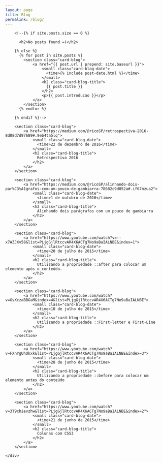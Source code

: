 ```yaml
---
layout: page
title: Blog
permalink: /blog/
---
```


<!--<div class="page-banner {{ page.title }}">
	<h1>{{ page.title }}</h1>
</div>-->

<div class="page-content blog-content">
 	<div class="page-center">

 		<!--{% if site.posts.size == 0 %}

		  <h2>No posts found =(</h2>

		{% else %}
		  {% for post in site.posts %}
		    <section class="card-blog">
		    	<a href="{{ post.url | prepend: site.baseurl }}">
			        <small class="card-blog-date">
			          <time>{% include post-date.html %}</time>
			        </small>
			        <h2 class="card-blog-title">
			          {{ post.title }}
			        </h2>
			        <p>{{ post.introducao }}</p>
		        </a>
		    </section>
		  {% endfor %}

		{% endif %}-->

		<section class="card-blog">
	    	<a href="https://medium.com/@ricoSP/retrospectiva-2016-8d08d7d97689#.9eb4ta5lq">
		        <small class="card-blog-date">
		          <time>22 de dezembro de 2016</time>
		        </small>
		        <h2 class="card-blog-title">
		          Retrospectiva 2016
		        </h2>
	        </a>
	    </section>

		<section class="card-blog">
	    	<a href="https://medium.com/@ricoSP/alinhando-dois-par%C3%A1grafos-com-um-pouco-de-gambiarra-78682c9d852a#.if67mzua2">
		        <small class="card-blog-date">
		          <time>1 de outubro de 2016</time>
		        </small>
		        <h2 class="card-blog-title">
		          Alinhando dois parágrafos com um pouco de gambiarra
		        </h2>
	        </a>
	    </section>

	    <section class="card-blog">
	    	<a href="https://www.youtube.com/watch?v=--x7AZJXv58&list=PLjgGjlRtccvAR4X6ACTg7No9aBaIALNBE&index=1">
		        <small class="card-blog-date">
		          <time>20 de julho de 2015</time>
		        </small>
		        <h2 class="card-blog-title">
		          Utilizando a propriedade ::after para colocar um elemento após o conteúdo.
		        </h2>
	        </a>
	    </section>

	    <section class="card-blog">
	    	<a href="https://www.youtube.com/watch?v=GvXczaBBGaM&index=4&list=PLjgGjlRtccvAR4X6ACTg7No9aBaIALNBE">
		        <small class="card-blog-date">
		          <time>10 de julho de 2015</time>
		        </small>
		        <h2 class="card-blog-title">
		          Utilizando a propriedade ::First-letter e First-Line
		        </h2>
	        </a>
	    </section>

	    <section class="card-blog">
	    	<a href="https://www.youtube.com/watch?v=FXnYgUhUkxk&list=PLjgGjlRtccvAR4X6ACTg7No9aBaIALNBE&index=3">
		        <small class="card-blog-date">
		          <time>28 de junho de 2015</time>
		        </small>
		        <h2 class="card-blog-title">
		          Utilizando a propriedade ::before para colocar um elemento antes do conteúdo
		        </h2>
	        </a>
	    </section>

	    <section class="card-blog">
	    	<a href="https://www.youtube.com/watch?v=3T9chievzhw&list=PLjgGjlRtccvAR4X6ACTg7No9aBaIALNBE&index=2">
		        <small class="card-blog-date">
		          <time>21 de junho de 2015</time>
		        </small>
		        <h2 class="card-blog-title">
		          Colunas com CSS3
		        </h2>
	        </a>
	    </section>

	</div>
</div>
